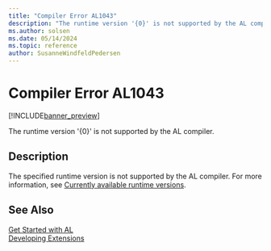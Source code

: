 ```yaml
---
title: "Compiler Error AL1043"
description: "The runtime version '{0}' is not supported by the AL compiler."
ms.author: solsen
ms.date: 05/14/2024
ms.topic: reference
author: SusanneWindfeldPedersen
---
```

[//]: # (START>DO_NOT_EDIT)
[//]: # (IMPORTANT:Do not edit any of the content between here and the END>DO_NOT_EDIT.)
[//]: # (Any modifications should be made in the .xml files in the ModernDev repo.)
# Compiler Error AL1043

[!INCLUDE[banner_preview](../includes/banner_preview.md)]

The runtime version '{0}' is not supported by the AL compiler.


## Description
The specified runtime version is not supported by the AL compiler. For more information, see [Currently available runtime versions](../devenv-choosing-runtime.md).  

[//]: # (IMPORTANT: END>DO_NOT_EDIT)
## See Also  
[Get Started with AL](../devenv-get-started.md)  
[Developing Extensions](../devenv-dev-overview.md)  